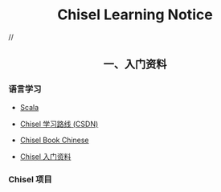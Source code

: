 <h1 align="center">Chisel Learning Notice </h1>

//<h2 align="center">一、入门资料</h2>

<h3>语言学习</h3>

- [Scala](https://www.runoob.com/scala/scala-tutorial.html)

- [Chisel 学习路线 (CSDN)](https://blog.csdn.net/qq_34291505/article/details/86744581)

- [Chisel Book Chinese](http://www.imm.dtu.dk/~masca/chisel-book-chinese.pdf)

- [Chisel 入门资料](https://zhuanlan.zhihu.com/p/98097268)

<h3>Chisel 项目</h3>
